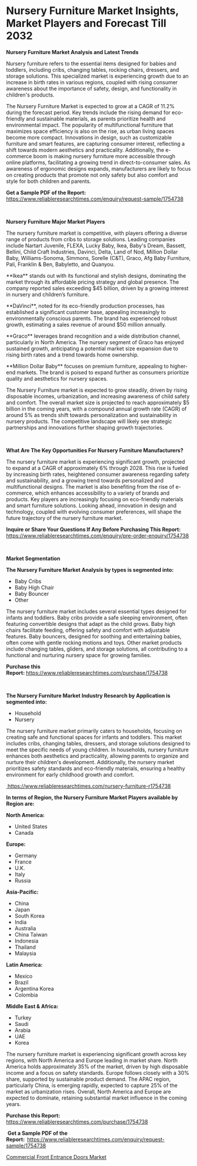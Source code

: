 <p><h1>Nursery Furniture Market Insights, Market Players and Forecast Till 2032</h1></p><p><strong>Nursery Furniture Market Analysis and Latest Trends</strong></p>
<p><p>Nursery furniture refers to the essential items designed for babies and toddlers, including cribs, changing tables, rocking chairs, dressers, and storage solutions. This specialized market is experiencing growth due to an increase in birth rates in various regions, coupled with rising consumer awareness about the importance of safety, design, and functionality in children's products.</p><p>The Nursery Furniture Market is expected to grow at a CAGR of 11.2% during the forecast period. Key trends include the rising demand for eco-friendly and sustainable materials, as parents prioritize health and environmental impact. The popularity of multifunctional furniture that maximizes space efficiency is also on the rise, as urban living spaces become more compact. Innovations in design, such as customizable furniture and smart features, are capturing consumer interest, reflecting a shift towards modern aesthetics and practicality. Additionally, the e-commerce boom is making nursery furniture more accessible through online platforms, facilitating a growing trend in direct-to-consumer sales. As awareness of ergonomic designs expands, manufacturers are likely to focus on creating products that promote not only safety but also comfort and style for both children and parents.</p></p>
<p><strong>Get a Sample PDF of the Report:&nbsp;</strong> <a href="https://www.reliableresearchtimes.com/enquiry/request-sample/1754738?utm_campaign=1581&utm_medium=2&utm_source=Github&utm_content=ia&utm_term=07022025&utm_id=nursery-furniture">https://www.reliableresearchtimes.com/enquiry/request-sample/1754738</a></p>
<p>&nbsp;</p>
<p><strong>Nursery Furniture Major Market Players</strong></p>
<p><p>The nursery furniture market is competitive, with players offering a diverse range of products from cribs to storage solutions. Leading companies include Nartart Juvenile, FLEXA, Lucky Baby, Ikea, Baby's Dream, Bassett, Bellini, Child Craft Industries, Davinci, Delta, Land of Nod, Million Dollar Baby, Williams-Sonoma, Simmons, Sorelle (C&T), Graco, Afg Baby Furniture, Pali, Franklin & Ben, Babyletto, and Quanyou.</p><p>**Ikea** stands out with its functional and stylish designs, dominating the market through its affordable pricing strategy and global presence. The company reported sales exceeding $45 billion, driven by a growing interest in nursery and children’s furniture.</p><p>**DaVinci**, noted for its eco-friendly production processes, has established a significant customer base, appealing increasingly to environmentally conscious parents. The brand has experienced robust growth, estimating a sales revenue of around $50 million annually.</p><p>**Graco** leverages brand recognition and a wide distribution channel, particularly in North America. The nursery segment of Graco has enjoyed sustained growth, anticipating a potential market size expansion due to rising birth rates and a trend towards home ownership.</p><p>**Million Dollar Baby** focuses on premium furniture, appealing to higher-end markets. The brand is poised to expand further as consumers prioritize quality and aesthetics for nursery spaces.</p><p>The Nursery Furniture market is expected to grow steadily, driven by rising disposable incomes, urbanization, and increasing awareness of child safety and comfort. The overall market size is projected to reach approximately $5 billion in the coming years, with a compound annual growth rate (CAGR) of around 5% as trends shift towards personalization and sustainability in nursery products. The competitive landscape will likely see strategic partnerships and innovations further shaping growth trajectories.</p></p>
<p>&nbsp;</p>
<p><strong>What Are The Key Opportunities For Nursery Furniture Manufacturers?</strong></p>
<p><p>The nursery furniture market is experiencing significant growth, projected to expand at a CAGR of approximately 6% through 2028. This rise is fueled by increasing birth rates, heightened consumer awareness regarding safety and sustainability, and a growing trend towards personalized and multifunctional designs. The market is also benefiting from the rise of e-commerce, which enhances accessibility to a variety of brands and products. Key players are increasingly focusing on eco-friendly materials and smart furniture solutions. Looking ahead, innovation in design and technology, coupled with evolving consumer preferences, will shape the future trajectory of the nursery furniture market.</p></p>
<p><strong>Inquire or Share Your Questions If Any Before Purchasing This Report:</strong> <a href="https://www.reliableresearchtimes.com/enquiry/pre-order-enquiry/1754738?utm_campaign=1581&utm_medium=2&utm_source=Github&utm_content=ia&utm_term=07022025&utm_id=nursery-furniture">https://www.reliableresearchtimes.com/enquiry/pre-order-enquiry/1754738</a></p>
<p>&nbsp;</p>
<p><strong>Market Segmentation</strong></p>
<p><strong>The Nursery Furniture Market Analysis by types is segmented into:</strong></p>
<p><ul><li>Baby Cribs</li><li>Baby High Chair</li><li>Baby Bouncer</li><li>Other</li></ul></p>
<p><p>The nursery furniture market includes several essential types designed for infants and toddlers. Baby cribs provide a safe sleeping environment, often featuring convertible designs that adapt as the child grows. Baby high chairs facilitate feeding, offering safety and comfort with adjustable features. Baby bouncers, designed for soothing and entertaining babies, often come with gentle rocking motions and toys. Other market products include changing tables, gliders, and storage solutions, all contributing to a functional and nurturing nursery space for growing families.</p></p>
<p><strong>Purchase this Report:&nbsp;</strong><a href="https://www.reliableresearchtimes.com/purchase/1754738?utm_campaign=1581&utm_medium=2&utm_source=Github&utm_content=ia&utm_term=07022025&utm_id=nursery-furniture">https://www.reliableresearchtimes.com/purchase/1754738</a></p>
<p>&nbsp;</p>
<p><strong>The Nursery Furniture Market Industry Research by Application is segmented into:</strong></p>
<p><ul><li>Household</li><li>Nursery</li></ul></p>
<p><p>The nursery furniture market primarily caters to households, focusing on creating safe and functional spaces for infants and toddlers. This market includes cribs, changing tables, dressers, and storage solutions designed to meet the specific needs of young children. In households, nursery furniture enhances both aesthetics and practicality, allowing parents to organize and nurture their children's development. Additionally, the nursery market prioritizes safety standards and eco-friendly materials, ensuring a healthy environment for early childhood growth and comfort.</p></p>
<p><a href="https://www.reliableresearchtimes.com/nursery-furniture-r1754738?utm_campaign=1581&utm_medium=2&utm_source=Github&utm_content=ia&utm_term=07022025&utm_id=nursery-furniture">&nbsp;https://www.reliableresearchtimes.com/nursery-furniture-r1754738</a></p>
<p><strong>In terms of Region, the Nursery Furniture Market Players available by Region are:</strong></p>
<p>
    <p> <strong> North America: </strong>
        <ul>
            <li>United States</li>
            <li>Canada</li>
        </ul>
        </p> 
    <p> <strong> Europe: </strong>
        <ul>
            <li>Germany</li>
            <li>France</li>
            <li>U.K.</li>
            <li>Italy</li>
            <li>Russia</li>
        </ul>
        </p> 
    <p> <strong> Asia-Pacific: </strong>
        <ul>
            <li>China</li>
            <li>Japan</li>
            <li>South Korea</li>
            <li>India</li>
            <li>Australia</li>
            <li>China Taiwan</li>
            <li>Indonesia</li>
            <li>Thailand</li>
            <li>Malaysia</li>
        </ul>
        </p> 
    <p> <strong> Latin America: </strong>
        <ul>
            <li>Mexico</li>
            <li>Brazil</li>
            <li>Argentina Korea</li>
            <li>Colombia</li>
        </ul>
        </p> 
    <p> <strong> Middle East & Africa: </strong>
        <ul>
            <li>Turkey</li>
            <li>Saudi</li>
            <li>Arabia</li>
            <li>UAE</li>
            <li>Korea</li>
        </ul>
    </p>
    </p>
<p><p>The nursery furniture market is experiencing significant growth across key regions, with North America and Europe leading in market share. North America holds approximately 35% of the market, driven by high disposable income and a focus on safety standards. Europe follows closely with a 30% share, supported by sustainable product demand. The APAC region, particularly China, is emerging rapidly, expected to capture 25% of the market as urbanization rises. Overall, North America and Europe are expected to dominate, retaining substantial market influence in the coming years.</p></p>
<p><strong>Purchase this Report: </strong><a href="https://www.reliableresearchtimes.com/purchase/1754738?utm_campaign=1581&utm_medium=2&utm_source=Github&utm_content=ia&utm_term=07022025&utm_id=nursery-furniture">https://www.reliableresearchtimes.com/purchase/1754738</a></p>
<p>&nbsp;<strong>Get a Sample PDF of the Report:&nbsp;&nbsp;</strong><a href="https://www.reliableresearchtimes.com/enquiry/request-sample/1754738?utm_campaign=1581&utm_medium=2&utm_source=Github&utm_content=ia&utm_term=07022025&utm_id=nursery-furniture">https://www.reliableresearchtimes.com/enquiry/request-sample/1754738</a></p>
<p><strong></strong></p>
<p><p><a href="https://github.com/mookiesville/Market-Research-Report-List-1/blob/main/commercial-front-entrance-doors-market.md?utm_campaign=1581&utm_medium=2&utm_source=Github&utm_content=ia&utm_term=07022025&utm_id=nursery-furniture">Commercial Front Entrance Doors Market</a></p></p>